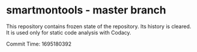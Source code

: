 # smartmontools - master branch

This repository contains frozen state of the repository.
Its history is cleared. It is used only for static code
analysis with Codacy.

Commit Time: 1695180392